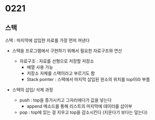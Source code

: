 # 0221

## 스택

스택 : 마지막에 삽입한 자료를 가장 먼저 꺼낸다

- 스택을 프로그램에서 구현하기 위해서 필요한 자료구조와 연산
  - 자료구조 : 자료를 선형으로 저장할 저장소
    - 배열 사용 가능
    - 저장소 자체를 스택이라고 부르기도 함
    - Stack pointer : 스택에서 마지막 삽입된 원소의 위치를 top이라 부름

- 스택의 삽입/ 삭제 과정
  - push : top을 증가시키고 그자리에다가 값을 넣는다
    - append 메소드를 통해 리스트의 마지막에 데이터를 삽이부 
  - pop : top에 있는 걸 지우고 top을 감소시킨다 (지운다기 보다는 덮는다)